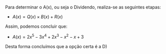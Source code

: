 Para determinar o A(x), ou seja o Dividendo, realiza-se as seguintes etapas: 

 - $A(x) = Q(x) \times B(x) + R(x)$

 Assim, podemos concluir que: 

 - $A(x) =  2x^{5}-3x^{4} +2x^{3} -x^{2}-x+3$ 


Desta forma concluímos que a opção certa é a D) 